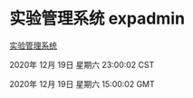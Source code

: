 # 实验管理系统 expadmin
[实验管理系统](http://59.174.25.15:56808/expadmin-782313d2-e1b1-4ea7-932e-3a55e6a1a4d0/)

2020年 12月 19日 星期六 23:00:02 CST

2020年 12月 19日 星期六 15:00:02 GMT
